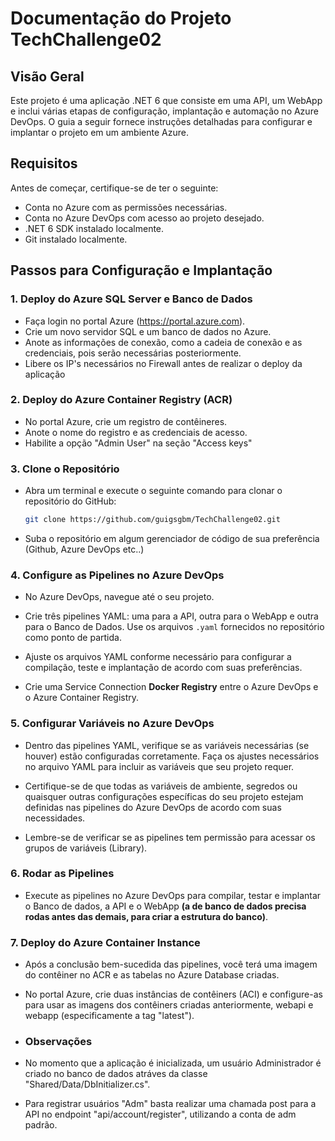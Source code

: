 # Documentação do Projeto TechChallenge02

## Visão Geral
Este projeto é uma aplicação .NET 6 que consiste em uma API, um WebApp e inclui várias etapas de configuração, implantação e automação no Azure DevOps. O guia a seguir fornece instruções detalhadas para configurar e implantar o projeto em um ambiente Azure.

## Requisitos
Antes de começar, certifique-se de ter o seguinte:
- Conta no Azure com as permissões necessárias.
- Conta no Azure DevOps com acesso ao projeto desejado.
- .NET 6 SDK instalado localmente.
- Git instalado localmente.

## Passos para Configuração e Implantação

### 1. Deploy do Azure SQL Server e Banco de Dados
- Faça login no portal Azure (https://portal.azure.com).
- Crie um novo servidor SQL e um banco de dados no Azure.
- Anote as informações de conexão, como a cadeia de conexão e as credenciais, pois serão necessárias posteriormente.
- Libere os IP's necessários no Firewall antes de realizar o deploy da aplicação

### 2. Deploy do Azure Container Registry (ACR)
- No portal Azure, crie um registro de contêineres.
- Anote o nome do registro e as credenciais de acesso.
- Habilite a opção "Admin User" na seção "Access keys"

### 3. Clone o Repositório
- Abra um terminal e execute o seguinte comando para clonar o repositório do GitHub:

  ```bash
  git clone https://github.com/guigsgbm/TechChallenge02.git

- Suba o repositório em algum gerenciador de código de sua preferência (Github, Azure DevOps etc..)

### 4. Configure as Pipelines no Azure DevOps

- No Azure DevOps, navegue até o seu projeto.

- Crie três pipelines YAML: uma para a API, outra para o WebApp e outra para o Banco de Dados. Use os arquivos `.yaml` fornecidos no repositório como ponto de partida.

- Ajuste os arquivos YAML conforme necessário para configurar a compilação, teste e implantação de acordo com suas preferências.

- Crie uma Service Connection **Docker Registry** entre o Azure DevOps e o Azure Container Registry.

### 5. Configurar Variáveis no Azure DevOps

- Dentro das pipelines YAML, verifique se as variáveis necessárias (se houver) estão configuradas corretamente. Faça os ajustes necessários no arquivo YAML para incluir as variáveis que seu projeto requer.

- Certifique-se de que todas as variáveis de ambiente, segredos ou quaisquer outras configurações específicas do seu projeto estejam definidas nas pipelines do Azure DevOps de acordo com suas necessidades.

- Lembre-se de verificar se as pipelines tem permissão para acessar os grupos de variáveis (Library).

### 6. Rodar as Pipelines

- Execute as pipelines no Azure DevOps para compilar, testar e implantar o Banco de dados, a API e o WebApp **(a de banco de dados precisa rodas antes das demais, para criar a estrutura do banco)**.

### 7. Deploy do Azure Container Instance

- Após a conclusão bem-sucedida das pipelines, você terá uma imagem do contêiner no ACR e as tabelas no Azure Database criadas.

- No portal Azure, crie duas instâncias de contêiners (ACI) e configure-as para usar as imagens dos contêiners criadas anteriormente, webapi e webapp (especificamente a tag "latest").

- ### Observações

- No momento que a aplicação é inicializada, um usuário Administrador é criado no banco de dados atráves da classe "Shared/Data/DbInitializer.cs".

- Para registrar usuários "Adm" basta realizar uma chamada post para a API no endpoint "api/account/register", utilizando a conta de adm padrão.
